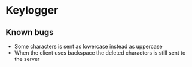 # Keylogger

## Known bugs
- Some characters is sent as lowercase instead as uppercase
- When the client uses backspace the deleted characters is still sent to the server
